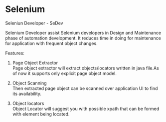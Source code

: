 # Selenium

Seleniun Developer - SeDev

Selenium Developer assist Selenium developers in Design and Maintenance phase of automation development. It reduces time in doing for maintenance for application with frequent object changes.

Features:

1. Page Object Extractor<br/>
Page object extractor will extract objects/locators written in java file.As of now it supports only explicit page object model.

2. Object Scanning<br/>
Then extracted page object can be scanned over application UI to find its availability.

3. Object locators<br/>
Object Locator will suggest you with possible xpath that can be formed with element being located.
